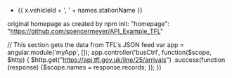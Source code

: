 <div ng-app="myApp" ng-controller="busCtrl">
  <ul>
    <li ng-repeat="x in names">
      {{ x.vehicleId + ', ' + names.stationName }}
    </li>
  </ul>


original homepage as created by npm init:
"homepage": "https://github.com/spencermeyer/API_Example_TFL"


//  This section gets the data from TFL's JSON feed
var app = angular.module('myApp', []);
app.controller('busCtrl', function($scope, $http) {
  $http.get("https://api.tfl.gov.uk/line/25/arrivals")
  .success(function (response) {$scope.names = response.records;
  });
})

 
